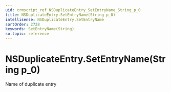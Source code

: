 ```yaml
---
uid: crmscript_ref_NSDuplicateEntry_SetEntryName_String_p_0
title: NSDuplicateEntry.SetEntryName(String p_0)
intellisense: NSDuplicateEntry.SetEntryName
sortOrder: 2728
keywords: SetEntryName(String)
so.topic: reference
---
```


# NSDuplicateEntry.SetEntryName(String p_0)

Name of duplicate entry

